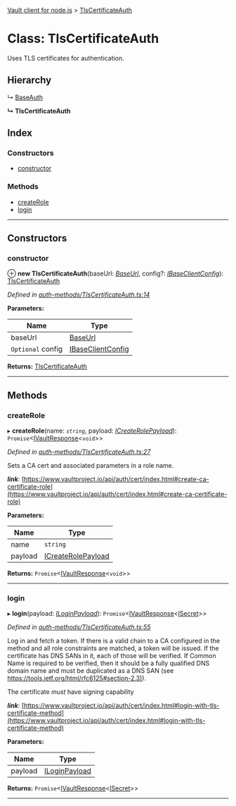 [Vault client for node.js](../README.md) > [TlsCertificateAuth](../classes/tlscertificateauth.md)

# Class: TlsCertificateAuth

Uses TLS certificates for authentication.

## Hierarchy

↳  [BaseAuth](baseauth.md)

**↳ TlsCertificateAuth**

## Index

### Constructors

* [constructor](tlscertificateauth.md#constructor)

### Methods

* [createRole](tlscertificateauth.md#createrole)
* [login](tlscertificateauth.md#login)

---

## Constructors

<a id="constructor"></a>

###  constructor

⊕ **new TlsCertificateAuth**(baseUrl: *[BaseUrl](../#baseurl)*, config?: *[IBaseClientConfig](../interfaces/ibaseclientconfig.md)*): [TlsCertificateAuth](tlscertificateauth.md)

*Defined in [auth-methods/TlsCertificateAuth.ts:14](https://github.com/theogravity/vault-tacular/blob/fa3cc87/src/auth-methods/TlsCertificateAuth.ts#L14)*

**Parameters:**

| Name | Type |
| ------ | ------ |
| baseUrl | [BaseUrl](../#baseurl) |
| `Optional` config | [IBaseClientConfig](../interfaces/ibaseclientconfig.md) |

**Returns:** [TlsCertificateAuth](tlscertificateauth.md)

___

## Methods

<a id="createrole"></a>

###  createRole

▸ **createRole**(name: *`string`*, payload: *[ICreateRolePayload](../interfaces/itlscertificateauth.icreaterolepayload.md)*): `Promise`<[IVaultResponse](../interfaces/ivaultresponse.md)<`void`>>

*Defined in [auth-methods/TlsCertificateAuth.ts:27](https://github.com/theogravity/vault-tacular/blob/fa3cc87/src/auth-methods/TlsCertificateAuth.ts#L27)*

Sets a CA cert and associated parameters in a role name.

*__link__*: [https://www.vaultproject.io/api/auth/cert/index.html#create-ca-certificate-role](https://www.vaultproject.io/api/auth/cert/index.html#create-ca-certificate-role)

**Parameters:**

| Name | Type |
| ------ | ------ |
| name | `string` |
| payload | [ICreateRolePayload](../interfaces/itlscertificateauth.icreaterolepayload.md) |

**Returns:** `Promise`<[IVaultResponse](../interfaces/ivaultresponse.md)<`void`>>

___
<a id="login"></a>

###  login

▸ **login**(payload: *[ILoginPayload](../interfaces/itlscertificateauth.iloginpayload.md)*): `Promise`<[IVaultResponse](../interfaces/ivaultresponse.md)<[ISecret](../interfaces/isecret.md)>>

*Defined in [auth-methods/TlsCertificateAuth.ts:55](https://github.com/theogravity/vault-tacular/blob/fa3cc87/src/auth-methods/TlsCertificateAuth.ts#L55)*

Log in and fetch a token. If there is a valid chain to a CA configured in the method and all role constraints are matched, a token will be issued. If the certificate has DNS SANs in it, each of those will be verified. If Common Name is required to be verified, then it should be a fully qualified DNS domain name and must be duplicated as a DNS SAN (see [https://tools.ietf.org/html/rfc6125#section-2.3)](https://tools.ietf.org/html/rfc6125#section-2.3)).

The certificate _must_ have signing capability

*__link__*: [https://www.vaultproject.io/api/auth/cert/index.html#login-with-tls-certificate-method](https://www.vaultproject.io/api/auth/cert/index.html#login-with-tls-certificate-method)

**Parameters:**

| Name | Type |
| ------ | ------ |
| payload | [ILoginPayload](../interfaces/itlscertificateauth.iloginpayload.md) |

**Returns:** `Promise`<[IVaultResponse](../interfaces/ivaultresponse.md)<[ISecret](../interfaces/isecret.md)>>

___

